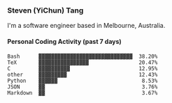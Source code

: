 ### Steven (YiChun) Tang

I'm a software engineer based in Melbourne, Australia.

#### Personal Coding Activity (past 7 days)
```
Bash      ▓▓▓▓▓▓▓▓▓▓▓▓▓▓▓▓▓▓▓▓▓▓▓▓▓▓▓▓▓▓  38.20%
TeX       ▓▓▓▓▓▓▓▓▓▓▓▓▓▓▓▓                20.47%
C         ▓▓▓▓▓▓▓▓▓▓                      12.95%
other     ▓▓▓▓▓▓▓▓▓                       12.43%
Python    ▓▓▓▓▓▓                           8.53%
JSON      ▓▓                               3.76%
Markdown  ▓▓                               3.67%
```
